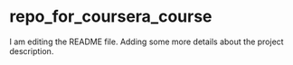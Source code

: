 # repo_for_coursera_course
I am editing the README file. Adding some more details about the project description.
